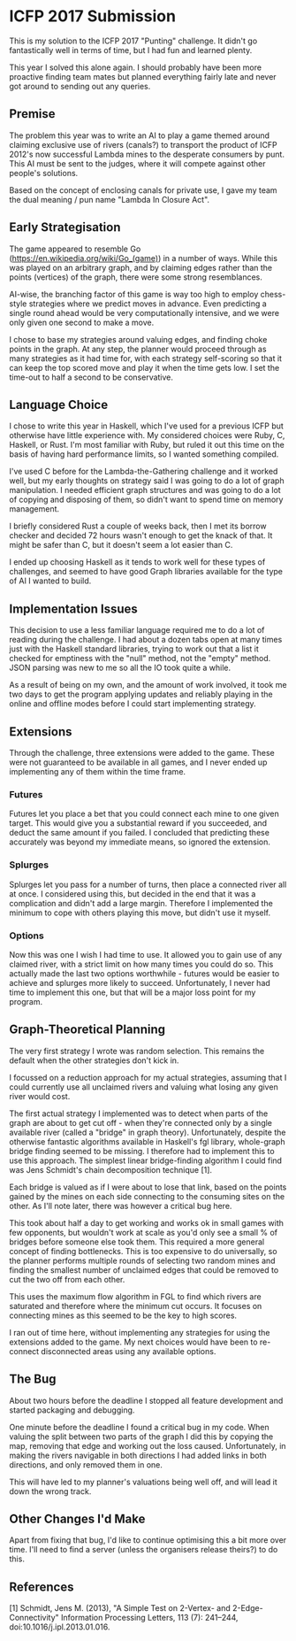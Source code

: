 # ICFP 2017 Submission

This is my solution to the ICFP 2017 "Punting" challenge. It didn't go
fantastically well in terms of time, but I had fun and learned plenty.

This year I solved this alone again. I should probably have been more
proactive finding team mates but planned everything fairly late and
never got around to sending out any queries.

## Premise

The problem this year was to write an AI to
play a game themed around claiming exclusive use of rivers (canals?) to
transport the product of ICFP 2012's now successful Lambda mines to the
desperate consumers by punt. This AI must be sent to the judges, where it
will compete against other people's solutions.

Based on the concept of enclosing canals for private use, I gave my team
the dual meaning / pun name "Lambda In Closure Act".

## Early Strategisation

The game appeared to resemble Go (https://en.wikipedia.org/wiki/Go_(game))
in a number of ways. While this was played on an arbitrary graph, and by
claiming edges rather than the points (vertices) of the graph, there were
some strong resemblances.

AI-wise, the branching factor of this game is way too high to employ
chess-style strategies where we predict moves in advance. Even predicting a
single round ahead would be very computationally intensive, and we were only
given one second to make a move.

I chose to base my strategies around valuing edges, and finding choke points
in the graph. At any step, the planner would proceed through as many strategies
as it had time for, with each strategy self-scoring so that it can keep the
top scored move and play it when the time gets low. I set the time-out to half
a second to be conservative.

## Language Choice

I chose to write this year in Haskell, which I've used for a previous ICFP
but otherwise have little experience with. My considered choices were Ruby,
C, Haskell, or Rust. I'm most familiar with Ruby, but ruled it out this time
on the basis of having hard performance limits, so I wanted something compiled.

I've used C before for the Lambda-the-Gathering challenge and it worked well,
but my early thoughts on strategy said I was going to do a lot of graph
manipulation. I needed efficient graph structures and was going to do a lot
of copying and disposing of them, so didn't want to spend time on memory
management.

I briefly considered Rust a couple of weeks back, then I met its borrow
checker and decided 72 hours wasn't enough to get the knack of that. It might
be safer than C, but it doesn't seem a lot easier than C.

I ended up choosing Haskell as it tends to work well for these types of
challenges, and seemed to have good Graph libraries available for the type of
AI I wanted to build.

## Implementation Issues

This decision to use a less familiar language required me to do a lot of
reading during the challenge. I had about a dozen tabs open at many times just
with the Haskell standard libraries, trying to work out that a list it checked
for emptiness with the "null" method, not the "empty" method. JSON parsing was
new to me so all the IO took quite a while.

As a result of being on my own, and the amount of work involved, it took me
two days to get the program applying updates and reliably playing in the
online and offline modes before I could start implementing strategy.

## Extensions

Through the challenge, three extensions were added to the game. These were
not guaranteed to be available in all games, and I never ended up implementing
any of them within the time frame.

### Futures

Futures let you place a bet that you could connect each mine to one given
target. This would give you a substantial reward if you succeeded, and deduct
the same amount if you failed. I concluded that predicting these accurately
was beyond my immediate means, so ignored the extension.

### Splurges

Splurges let you pass for a number of turns, then place a connected river all
at once. I considered using this, but decided in the end that it was a
complication and didn't add a large margin. Therefore I implemented the minimum
to cope with others playing this move, but didn't use it myself.

### Options

Now this was one I wish I had time to use. It allowed you to gain use of
any claimed river, with a strict limit on how many times you could do so.
This actually made the last two options worthwhile - futures would be easier
to achieve and splurges more likely to succeed. Unfortunately, I never had
time to implement this one, but that will be a major loss point for my
program.

## Graph-Theoretical Planning

The very first strategy I wrote was random selection. This remains the default
when the other strategies don't kick in.

I focussed on a reduction approach for my actual strategies, assuming that I
could currently use all unclaimed rivers and valuing what losing any given
river would cost.

The first actual strategy I implemented was to detect when parts of the graph
are about to get cut off - when they're connected only by a single available
river (called a "bridge" in graph theory). Unfortunately, despite the otherwise
fantastic algorithms available in Haskell's fgl library, whole-graph bridge
finding seemed to be missing. I therefore had to implement this to use this
approach. The simplest linear bridge-finding algorithm I could find was
Jens Schmidt's chain decomposition technique [1].

Each bridge is valued as if I were about to lose that link, based on the points
gained by the mines on each side connecting to the consuming sites on the other.
As I'll note later, there was however a critical bug here.

This took about half a day
to get working and works ok in small games with few opponents, but wouldn't
work at scale as you'd only see a small % of bridges before someone else took them.
This required a more general concept of finding bottlenecks. This is
too expensive to do universally, so the planner performs multiple rounds of
selecting two random mines and finding the smallest number of unclaimed
edges that could be removed to cut the two off from each other.

This uses
the maximum flow algorithm in FGL to find which rivers are saturated and
therefore where the minimum cut occurs. It focuses on connecting mines as
this seemed to be the key to high scores.

I ran out of time here, without implementing any strategies for using the
extensions added to the game. My next choices would have been to re-connect
disconnected areas using any available options.

## The Bug

About two hours before the deadline I stopped all feature development and
started packaging and debugging.

One minute before the deadline I found a critical bug in my code. When valuing
the split between two parts of the graph I did this by copying the map, removing
that edge and working out the loss caused. Unfortunately, in making the rivers
navigable in both directions I had added links in both directions, and only
removed them in one.

This will have led to my planner's valuations being well off, and will lead
it down the wrong track.

## Other Changes I'd Make

Apart from fixing that bug, I'd like to continue optimising this a bit more
over time. I'll need to find a server (unless the organisers release theirs?)
to do this.

## References

[1] Schmidt, Jens M. (2013), "A Simple Test on 2-Vertex- and 2-Edge-Connectivity"
    Information Processing Letters, 113 (7): 241–244, doi:10.1016/j.ipl.2013.01.016.
